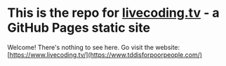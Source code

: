 # This is the repo for [livecoding.tv](https://www.tddisforpoorpeople.com/) - a GitHub Pages static site

Welcome! There's nothing to see here. Go visit the website: [https://www.livecoding.tv/](https://www.tddisforpoorpeople.com/)
